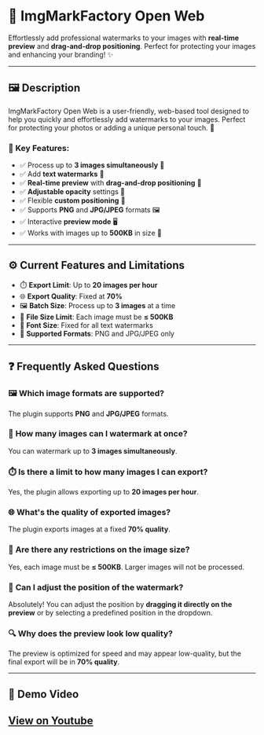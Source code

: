 # 📸 ImgMarkFactory Open Web

Effortlessly add professional watermarks to your images with **real-time preview** and **drag-and-drop positioning**. Perfect for protecting your images and enhancing your branding! ✨

---

## 🖼️ Description

ImgMarkFactory Open Web is a user-friendly, web-based tool designed to help you quickly and effortlessly add watermarks to your images. Perfect for protecting your photos or adding a unique personal touch. 🚀

### 🔑 Key Features:
- ✅ Process up to **3 images simultaneously** 📂  
- ✅ Add **text watermarks** 📝  
- ✅ **Real-time preview** with **drag-and-drop positioning** 🎯  
- ✅ **Adjustable opacity** settings 🌟  
- ✅ Flexible **custom positioning** 📍  
- ✅ Supports **PNG** and **JPG/JPEG** formats 🖼️  
- ✅ Interactive **preview mode** 🖥️  
- ✅ Works with images up to **500KB** in size 📏  

---

## ⚙️ Current Features and Limitations

- ⏱️ **Export Limit**: Up to **20 images per hour**  
- 🌐 **Export Quality**: Fixed at **70%**  
- 🖼️ **Batch Size**: Process up to **3 images** at a time  
- 📏 **File Size Limit**: Each image must be **≤ 500KB**  
- 🔡 **Font Size**: Fixed for all text watermarks  
- 📁 **Supported Formats**: PNG and JPG/JPEG only  

---

## ❓ Frequently Asked Questions

### 🖼️ **Which image formats are supported?**  
The plugin supports **PNG** and **JPG/JPEG** formats.

### 🔢 **How many images can I watermark at once?**  
You can watermark up to **3 images simultaneously**.

### ⏱️ **Is there a limit to how many images I can export?**  
Yes, the plugin allows exporting up to **20 images per hour**.

### 🌐 **What's the quality of exported images?**  
The plugin exports images at a fixed **70% quality**.

### 📏 **Are there any restrictions on the image size?**  
Yes, each image must be **≤ 500KB**. Larger images will not be processed.

### 📍 **Can I adjust the position of the watermark?**  
Absolutely! You can adjust the position by **dragging it directly on the preview** or by selecting a predefined position in the dropdown.

### 🔍 **Why does the preview look low quality?**  
The preview is optimized for speed and may appear low-quality, but the final export will be in **70% quality**.

---

## 📸 Demo Video

[View on Youtube](https://www.youtube.com/watch?v=nRRr8H1iHUs)
---
